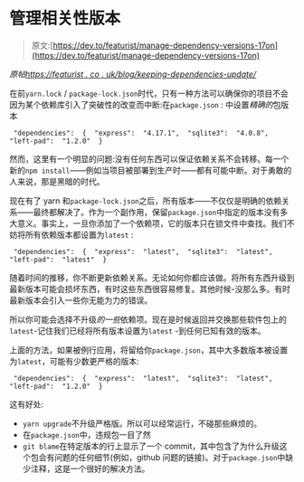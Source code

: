 # 管理相关性版本

> 原文:[https://dev.to/featurist/manage-dependency-versions-17on](https://dev.to/featurist/manage-dependency-versions-17on)

*原帖[https://featurist . co . uk/blog/keeping-dependencies-update/](https://featurist.co.uk/blog/keeping-dependencies-up-to-date/)*

在前`yarn.lock` / `package-lock.json`时代，只有一种方法可以确保你的项目不会因为某个依赖库引入了突破性的改变而中断:在`package.json` :
中设置*精确的*包版本

```
 "dependencies":  {  "express":  "4.17.1",  "sqlite3":  "4.0.8",  "left-pad":  "1.2.0"  } 
```

然而，这里有一个明显的问题:没有任何东西可以保证依赖关系不会转移。每一个新的`npm install`——例如当项目被部署到生产时——都有可能中断。对于勇敢的人来说，那是黑暗的时代。

现在有了 yarn 和`package-lock.json`之后，所有版本——不仅仅是明确的依赖关系——最终都解决了。作为一个副作用，保留`package.json`中指定的版本没有多大意义。事实上，一旦你添加了一个依赖项，它的版本只在锁文件中查找。我们不妨将所有依赖版本都设置为`latest` :

```
 "dependencies":  {  "express":  "latest",  "sqlite3":  "latest",  "left-pad":  "latest"  } 
```

随着时间的推移，你不断更新依赖关系。无论如何你都应该做。将所有东西升级到最新版本可能会损坏东西，有时这些东西很容易修复。其他时候-没那么多。有时最新版本会引入一些你无能为力的错误。

所以你可能会选择不升级*的一些*依赖项。现在是时候返回并交换那些软件包上的`latest`-记住我们已经将所有版本设置为`latest` -到任何已知有效的版本。

上面的方法，如果被例行应用，将留给你`package.json`，其中大多数版本被设置为`latest`，可能有少数更严格的版本:

```
 "dependencies":  {  "express":  "latest",  "sqlite3":  "latest",  "left-pad":  "1.2.0"  } 
```

这有好处:

*   `yarn upgrade`不升级严格版。所以可以经常运行，不碰那些麻烦的。
*   在`package.json`中，违规包一目了然
*   `git blame`在特定版本的行上显示了一个 commit，其中包含了为什么升级这个包会有问题的任何细节(例如，github 问题的链接)。对于`package.json`中缺少注释，这是一个很好的解决方法。